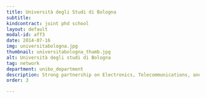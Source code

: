 ```yaml
---
title: Università degli Studi di Bologna
subtitle: 
kindcontract: joint phd school
layout: default
modal-id: aff3
date: 2014-07-16
img: universitabologna.jpg 
thumbnail: universitabologna_thumb.jpg
alt: Università degli studi di Bologna
tag: network
department: unibo_department
description: Strong partnership on Electronics, Telecommunications, and Information Technologies Engineering
order: 3

---
```

